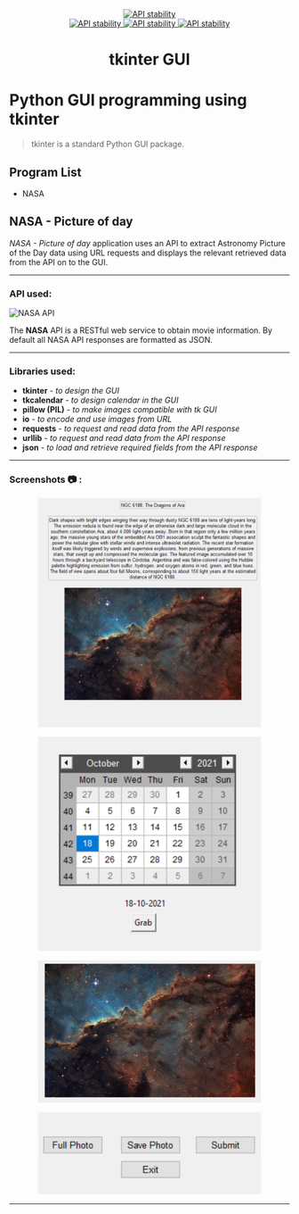 <div align="center">
  <a href="https://www.python.org/">
    <img src="http://ForTheBadge.com/images/badges/made-with-python.svg"
      alt="API stability" />
  </a>
</div>

<div align="center">
  <!-- Contributors -->
  <a href="https://github.com/somrajchowdhury/Python_GUI_tkinter/graphs/contributors">
    <img src="https://img.shields.io/badge/contributor(s)-1-red.svg"
      alt="API stability" />
  </a>

  <!-- Python Version -->
  <a href="https://github.com/somrajchowdhury/PythonCodes/">
    <img src="https://img.shields.io/badge/Python-3.x-blue.svg"
      alt="API stability" />
  </a>
  
  <!-- Number of Codes -->
  <a href="https://github.com/somrajchowdhury/PythonCodes/">
    <img src="https://img.shields.io/badge/1-codes-brightgreen.svg"
      alt="API stability" />
  </a>
</div>

<h1 align="center">tkinter GUI</h1>

# Python GUI programming using tkinter

> tkinter is a standard Python GUI package.

## Program List

- NASA 

## NASA - Picture of day

*NASA - Picture of day* application uses an API to extract Astronomy Picture of the Day data using URL requests and displays the relevant retrieved data from the API on to the GUI.

---

### API used:

![NASA API](https://miro.medium.com/max/452/1*0tPTi7jNKZbV05A2m0i3Bg.png)

The **NASA** API is a RESTful web service to obtain movie information. By default all NASA API responses are formatted as JSON.

---

### Libraries used:

- **tkinter** - *to design the GUI*
- **tkcalendar** - *to design calendar in the GUI*
- **pillow (PIL)** - *to make images compatible with tk GUI*
- **io** - *to encode and use images from URL*
- **requests** - *to request and read data from the API response*
- **urllib** - *to request and read data from the API response*
- **json** - *to load and retrieve required fields from the API response*

---

### Screenshots :camera: :


<p align="center"> 
<img src="https://github.com/mbarul/GUI-NASA-REST-API/blob/main/img/picture%20and%20text.PNG" width="400">
</p>
<p align="center"> 
<img src="https://github.com/mbarul/GUI-NASA-REST-API/blob/main/img/calendar.PNG" width="400">
</p>
<p align="center"> 
<img src="https://github.com/mbarul/GUI-NASA-REST-API/blob/main/img/full%20photo.PNG" width="400">
</p>
<p align="center"> 
<img src="https://github.com/mbarul/GUI-NASA-REST-API/blob/main/img/buttons.PNG" width="400">
</p>



---



